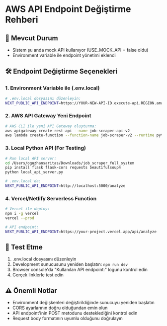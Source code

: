 # AWS API Endpoint Değiştirme Rehberi

## 🔄 Mevcut Durum
- Sistem şu anda mock API kullanıyor (USE_MOCK_API = false oldu)
- Environment variable ile endpoint yönetimi eklendi

## 🛠️ Endpoint Değiştirme Seçenekleri

### 1. Environment Variable ile (.env.local)
```bash
# .env.local dosyasını düzenleyin:
NEXT_PUBLIC_API_ENDPOINT=https://YOUR-NEW-API-ID.execute-api.REGION.amazonaws.com/STAGE
```

### 2. AWS API Gateway Yeni Endpoint
```bash
# AWS CLI ile yeni API Gateway oluşturma:
aws apigateway create-rest-api --name job-scraper-api-v2
aws lambda create-function --function-name job-scraper-v2 --runtime python3.9
```

### 3. Local Python API (For Testing)
```bash
# Run local API server:
cd /Users/oguzhansaritas/Downloads/job_scraper_full_system
pip install flask flask-cors requests beautifulsoup4
python local_api_server.py

# .env.local'da:
NEXT_PUBLIC_API_ENDPOINT=http://localhost:5000/analyze
```

### 4. Vercel/Netlify Serverless Function
```bash
# Vercel ile deploy:
npm i -g vercel
vercel --prod

# API endpoint:
NEXT_PUBLIC_API_ENDPOINT=https://your-project.vercel.app/api/analyze
```

## 🧪 Test Etme
1. .env.local dosyasını düzenleyin
2. Development sunucusunu yeniden başlatın: `npm run dev`
3. Browser console'da "Kullanılan API endpoint:" logunu kontrol edin
4. Gerçek linklerle test edin

## ⚠️ Önemli Notlar
- Environment değişkenleri değiştirildiğinde sunucuyu yeniden başlatın
- CORS ayarlarının doğru olduğundan emin olun
- API endpoint'inin POST metodunu desteklediğini kontrol edin
- Request body formatının uyumlu olduğunu doğrulayın
